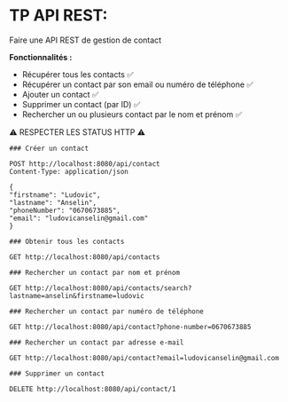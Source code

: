 # TP API REST:
Faire une API REST de gestion de contact

**Fonctionnalités :**
- Récupérer tous les contacts ✅
- Récupérer un contact par son email ou numéro de téléphone ✅
- Ajouter un contact ✅
- Supprimer un contact (par ID) ✅
- Rechercher un ou plusieurs contact par le nom et prénom ✅

:warning:  RESPECTER LES STATUS HTTP :warning:

```
### Créer un contact

POST http://localhost:8080/api/contact
Content-Type: application/json

{
"firstname": "Ludovic",
"lastname": "Anselin",
"phoneNumber": "0670673885",
"email": "ludovicanselin@gmail.com"
}

### Obtenir tous les contacts

GET http://localhost:8080/api/contacts

### Rechercher un contact par nom et prénom

GET http://localhost:8080/api/contacts/search?lastname=anselin&firstname=ludovic

### Rechercher un contact par numéro de téléphone

GET http://localhost:8080/api/contact?phone-number=0670673885

### Rechercher un contact par adresse e-mail

GET http://localhost:8080/api/contact?email=ludovicanselin@gmail.com

### Supprimer un contact

DELETE http://localhost:8080/api/contact/1
```
